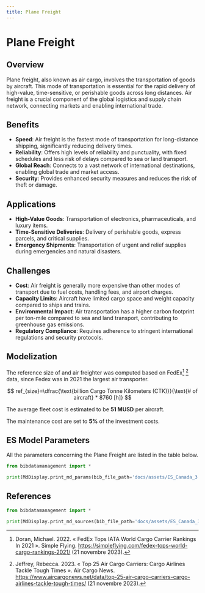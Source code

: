 ```yaml
---
title: Plane Freight
---
```


# Plane Freight

## Overview

Plane freight, also known as air cargo, involves the transportation of goods by aircraft. This mode of transportation is
essential for the rapid delivery of high-value, time-sensitive, or perishable goods across long distances. Air freight
is a crucial component of the global logistics and supply chain network, connecting markets and enabling international
trade.

## Benefits

- **Speed**: Air freight is the fastest mode of transportation for long-distance shipping, significantly reducing
  delivery times.
- **Reliability**: Offers high levels of reliability and punctuality, with fixed schedules and less risk of delays
  compared to sea or land transport.
- **Global Reach**: Connects to a vast network of international destinations, enabling global trade and market access.
- **Security**: Provides enhanced security measures and reduces the risk of theft or damage.

## Applications

- **High-Value Goods**: Transportation of electronics, pharmaceuticals, and luxury items.
- **Time-Sensitive Deliveries**: Delivery of perishable goods, express parcels, and critical supplies.
- **Emergency Shipments**: Transportation of urgent and relief supplies during emergencies and natural disasters.

## Challenges

- **Cost**: Air freight is generally more expensive than other modes of transport due to fuel costs, handling fees, and
  airport charges.
- **Capacity Limits**: Aircraft have limited cargo space and weight capacity compared to ships and trains.
- **Environmental Impact**: Air transportation has a higher carbon footprint per ton-mile compared to sea and land
  transport, contributing to greenhouse gas emissions.
- **Regulatory Compliance**: Requires adherence to stringent international regulations and security protocols.

## Modelization

The reference size of and air freighter was computed based on FedEx[^1] [^2] data, since Fedex was in 2021 the largest
air transporter.

$$
ref_{size}=\dfrac{\text{billion Cargo Tonne Kilometers (CTK)}}{\text{# of aircraft} * 8760 [h]}
$$

The average fleet cost is estimated to be **51 MUSD** per aircraft.

The maintenance cost are set to **5%** of the investment costs.

## ES Model Parameters

All the parameters concerning the Plane Freight are listed in the table
below.

```python exec="on"
from bibdatamanagement import *

print(MdDisplay.print_md_params(bib_file_path='docs/assets/ES_Canada_3.bib', filter_entry='PLANE_FREIGHT'))
```

## References

```python exec="on"
from bibdatamanagement import *

print(MdDisplay.print_md_sources(bib_file_path='docs/assets/ES_Canada_3.bib', filter_entry='PLANE_FREIGHT'))
```

[^1]: Doran, Michael. 2022. « FedEx Tops IATA World Cargo Carrier Rankings In 2021 ». Simple
Flying. https://simpleflying.com/fedex-tops-world-cargo-rankings-2021/ (21 novembre 2023).

[^2]: Jeffrey, Rebecca. 2023. « Top 25 Air Cargo Carriers: Cargo Airlines Tackle Tough Times ». Air Cargo
News. https://www.aircargonews.net/data/top-25-air-cargo-carriers-cargo-airlines-tackle-tough-times/ (21 novembre 2023).
